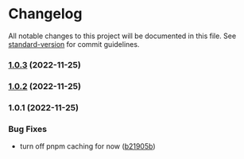 # Changelog

All notable changes to this project will be documented in this file. See [standard-version](https://github.com/conventional-changelog/standard-version) for commit guidelines.

### [1.0.3](https://github.com/pedal-with-pete/e2e-composite-action/compare/v1.0.2...v1.0.3) (2022-11-25)

### [1.0.2](https://github.com/pedal-with-pete/e2e-composite-action/compare/v1.0.1...v1.0.2) (2022-11-25)

### 1.0.1 (2022-11-25)


### Bug Fixes

* turn off pnpm caching for now ([b21905b](https://github.com/pedal-with-pete/e2e-composite-action/commit/b21905b21d269c4ae466213e71f8e2e362430cfc))
